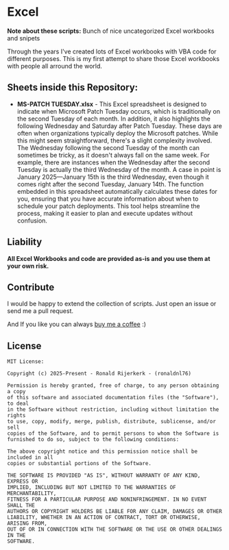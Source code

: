 # Excel
**Note about these scripts:**
Bunch of nice uncategorized Excel workbooks and snipets

Through the years I've created lots of Excel workbooks
with VBA code for different purposes. This is my first attempt to share
those Excel workbooks with people all arround the world.

## Sheets inside this Repository:
- **MS-PATCH TUESDAY.xlsx** - This Excel spreadsheet is designed to indicate when Microsoft Patch Tuesday occurs, which is traditionally on the second Tuesday of each month. In addition, it also highlights the following Wednesday and Saturday after Patch Tuesday. These days are often when organizations typically deploy the Microsoft patches. While this might seem straightforward, there's a slight complexity involved. The Wednesday following the second Tuesday of the month can sometimes be tricky, as it doesn't always fall on the same week. For example, there are instances when the Wednesday after the second Tuesday is actually the third Wednesday of the month. A case in point is January 2025—January 15th is the third Wednesday, even though it comes right after the second Tuesday, January 14th. The function embedded in this spreadsheet automatically calculates these dates for you, ensuring that you have accurate information about when to schedule your patch deployments. This tool helps streamline the process, making it easier to plan and execute updates without confusion.

## Liability

**All Excel Workbooks and code are provided as-is and you use them at your own risk.**

## Contribute

I would be happy to extend the collection of scripts. Just open an issue or
send me a pull request.

And If you like you can always [buy me a coffee](https://buymeacoffee.com/ronaldnl76) :) 

## License
  
    MIT License:

    Copyright (c) 2025-Present - Ronald Rijerkerk - (ronaldnl76)

    Permission is hereby granted, free of charge, to any person obtaining a copy
    of this software and associated documentation files (the "Software"), to deal
    in the Software without restriction, including without limitation the rights
    to use, copy, modify, merge, publish, distribute, sublicense, and/or sell
    copies of the Software, and to permit persons to whom the Software is
    furnished to do so, subject to the following conditions:

    The above copyright notice and this permission notice shall be included in all
    copies or substantial portions of the Software.
  
    THE SOFTWARE IS PROVIDED "AS IS", WITHOUT WARRANTY OF ANY KIND, EXPRESS OR
    IMPLIED, INCLUDING BUT NOT LIMITED TO THE WARRANTIES OF MERCHANTABILITY,
    FITNESS FOR A PARTICULAR PURPOSE AND NONINFRINGEMENT. IN NO EVENT SHALL THE
    AUTHORS OR COPYRIGHT HOLDERS BE LIABLE FOR ANY CLAIM, DAMAGES OR OTHER
    LIABILITY, WHETHER IN AN ACTION OF CONTRACT, TORT OR OTHERWISE, ARISING FROM,
    OUT OF OR IN CONNECTION WITH THE SOFTWARE OR THE USE OR OTHER DEALINGS IN THE
    SOFTWARE.
